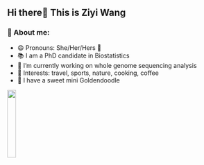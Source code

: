 ## Hi there👋 This is Ziyi Wang

<!--
**ziyiwang726/ziyiwang726** is a ✨ _special_ ✨ repository because its `README.md` (this file) appears on your GitHub profile.
-->

### 💌 About me:

- 😄 Pronouns: She/Her/Hers :rainbow:
- 📚 I am a PhD candidate in Biostatistics
- 🔭 I’m currently working on whole genome sequencing analysis
- 💖 Interests: travel, sports, nature, cooking, coffee
- 🐶 I have a sweet mini Goldendoodle

<img src="https://github.com/ziyiwang726/ziyiwang726/assets/56970449/eef8436b-33dd-4f23-8e3c-50f9477d31fe" width="20%" height="auto">
